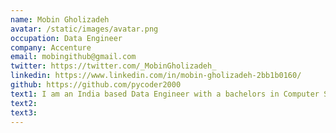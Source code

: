 ```yaml
---
name: Mobin Gholizadeh
avatar: /static/images/avatar.png
occupation: Data Engineer
company: Accenture
email: mobingithub@gmail.com
twitter: https://twitter.com/_MobinGholizadeh_
linkedin: https://www.linkedin.com/in/mobin-gholizadeh-2bb1b0160/
github: https://github.com/pycoder2000
text1: I am an India based Data Engineer with a bachelors in Computer Science. I am passionate about Data Science and Automation. I am also fascinated with Mathematics and wish to make a career out of it someday.
text2:
text3:
---
```

